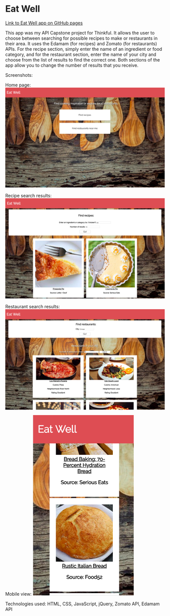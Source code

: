 # Eat Well

<a href="https://rposner16.github.io/api-capstone/" target="_blank">Link to Eat Well app on GitHub pages</a>

This app was my API Capstone project for Thinkful. It allows the user to choose between searching for possible recipes to make or restaurants in their area.  It uses the Edamam (for recipes) and Zomato (for restaurants) APIs.  For the recipe section, simply enter the name of an ingredient or food category, and for the restaurant section, enter the name of your city and choose from the list of results to find the correct one.  Both sections of the app allow you to change the number of results that you receive.

Screenshots:

Home page:
<img src="https://github.com/rposner16/Eat-Well/blob/master/Screen%20Shot%202018-11-18%20at%204.58.54%20PM.png?raw=true" alt="Home page of Eat Well">

Recipe search results:
<img src="https://github.com/rposner16/Eat-Well/blob/master/Screen%20Shot%202018-11-18%20at%204.59.42%20PM.png?raw=true" alt="Results of search for pie on Eat Well">

Restaurant search results: 
<img src="https://github.com/rposner16/Eat-Well/blob/master/Screen%20Shot%202018-11-18%20at%205.00.22%20PM.png?raw=true" alt="Results of search for restaurants in San Diego on Eat Well">

Mobile view:
<img src="https://github.com/rposner16/Eat-Well/blob/master/Screen%20Shot%202018-11-18%20at%205.01.26%20PM.png?raw=true" alt="Mobile view of results of search for bread recipes">

Technologies used: HTML, CSS, JavaScript, jQuery, Zomato API, Edamam API